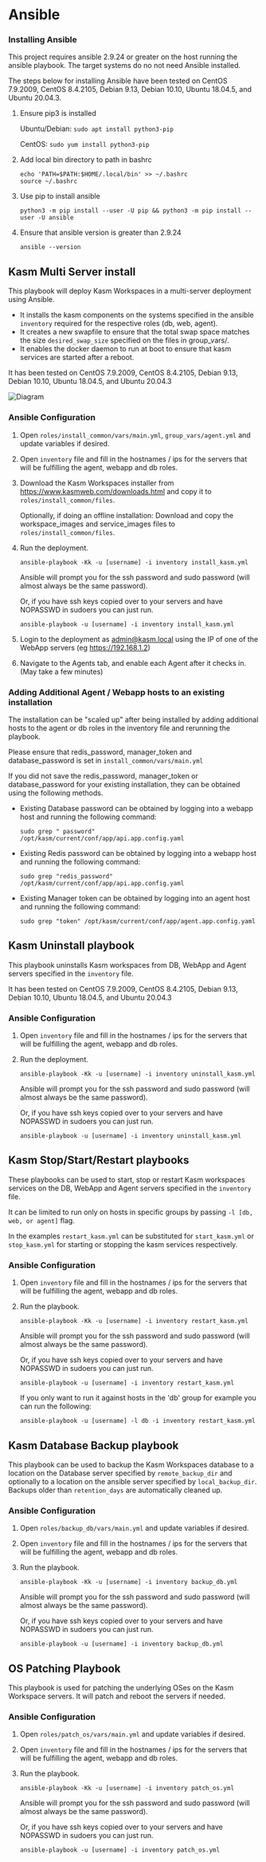 # Ansible

### Installing Ansible

This project requires ansible 2.9.24 or greater on the host running the ansible playbook. The target systems do no not need Ansible installed.

The steps below for installing Ansible have been tested on CentOS 7.9.2009, CentOS 8.4.2105, Debian 9.13, Debian 10.10, Ubuntu 18.04.5, and Ubuntu 20.04.3.

1. Ensure pip3 is installed 
    
    Ubuntu/Debian: `sudo apt install python3-pip`
    
    CentOS: `sudo yum install python3-pip`

2. Add local bin directory to path in bashrc
    
    ```
    echo 'PATH=$PATH:$HOME/.local/bin' >> ~/.bashrc
    source ~/.bashrc
    ```

3. Use pip to install ansible

    `python3 -m pip install --user -U pip && python3 -m pip install --user -U ansible`

4. Ensure that ansible version is greater than 2.9.24

    `ansible --version`

## Kasm Multi Server install
This playbook will deploy Kasm Workspaces in a multi-server deployment using Ansible. 

* It installs the kasm components on the systems specified in the ansible `inventory` required for the respective roles (db, web, agent).
* It creates a new swapfile to ensure that the total swap space matches the size `desired_swap_size` specified on the files in group_vars/.
* It enables the docker daemon to run at boot to ensure that kasm services are started after a reboot.

It has been tested on CentOS 7.9.2009, CentOS 8.4.2105, Debian 9.13, Debian 10.10, Ubuntu 18.04.5, and Ubuntu 20.04.3

![Diagram][Image_Diagram]

[Image_Diagram]: https://f.hubspotusercontent30.net/hubfs/5856039/Ansible/Ansible%20Multi%20Server.png "Diagram"


### Ansible Configuration

1. Open `roles/install_common/vars/main.yml`, `group_vars/agent.yml` and update variables if desired.

2. Open `inventory` file and fill in the hostnames / ips for the servers that will be fulfilling the agent, webapp and db roles. 

3. Download the Kasm Workspaces installer from https://www.kasmweb.com/downloads.html and copy it to `roles/install_common/files`. 
    
    Optionally, if doing an offline installation: Download and copy the workspace_images and service_images files to `roles/install_common/files`.
   
4. Run the deployment.

    `ansible-playbook -Kk -u [username] -i inventory install_kasm.yml`

    Ansible will prompt you for the ssh password and sudo password (will almost always be the same password).

    Or, if you have ssh keys copied over to your servers and have NOPASSWD in sudoers you can just run.

    `ansible-playbook -u [username] -i inventory install_kasm.yml`

5. Login to the deployment as admin@kasm.local using the IP of one of the WebApp servers (eg https://192.168.1.2)

6. Navigate to the Agents tab, and enable each Agent after it checks in. (May take a few minutes)

### Adding Additional Agent / Webapp hosts to an existing installation

The installation can be "scaled up" after being installed by adding additional hosts to the agent or db roles in the inventory file and rerunning the playbook.

Please ensure that redis_password, manager_token and database_password is set in `install_common/vars/main.yml`

If you did not save the redis_password, manager_token or database_password for your existing installation, they can be obtained using the following methods.

- Existing Database password can be obtained by logging into a webapp host and running the following command:

    ```
    sudo grep " password" /opt/kasm/current/conf/app/api.app.config.yaml
    ```
- Existing Redis password can be obtained by logging into a webapp host and running the following command:

    ```
    sudo grep "redis_password" /opt/kasm/current/conf/app/api.app.config.yaml
    ```
- Existing Manager token can be obtained by logging into an agent host and running the following command:
    ```
    sudo grep "token" /opt/kasm/current/conf/app/agent.app.config.yaml
    ```

## Kasm Uninstall playbook

This playbook uninstalls Kasm workspaces from DB, WebApp and Agent servers specified in the `inventory` file.

It has been tested on CentOS 7.9.2009, CentOS 8.4.2105, Debian 9.13, Debian 10.10, Ubuntu 18.04.5, and Ubuntu 20.04.3

### Ansible Configuration

1. Open `inventory` file and fill in the hostnames / ips for the servers that will be fulfilling the agent, webapp and db roles. 

3. Run the deployment.

    `ansible-playbook -Kk -u [username] -i inventory uninstall_kasm.yml`

    Ansible will prompt you for the ssh password and sudo password (will almost always be the same password).

    Or, if you have ssh keys copied over to your servers and have NOPASSWD in sudoers you can just run.

    `ansible-playbook -u [username] -i inventory uninstall_kasm.yml`

## Kasm Stop/Start/Restart playbooks

These playbooks can be used to start, stop or restart Kasm workspaces services on the DB, WebApp and Agent servers specified in the `inventory` file.

It can be limited to run only on hosts in specific groups by passing `-l [db, web, or agent]` flag.

In the examples `restart_kasm.yml` can be substituted for `start_kasm.yml` or `stop_kasm.yml` for starting or stopping the kasm services respectively.

### Ansible Configuration

1. Open `inventory` file and fill in the hostnames / ips for the servers that will be fulfilling the agent, webapp and db roles. 

2. Run the playbook.

    `ansible-playbook -Kk -u [username] -i inventory restart_kasm.yml`

    Ansible will prompt you for the ssh password and sudo password (will almost always be the same password).

    Or, if you have ssh keys copied over to your servers and have NOPASSWD in sudoers you can just run.

    `ansible-playbook -u [username] -i inventory restart_kasm.yml`

    If you only want to run it against hosts in the 'db' group for example you can run the following:

    `ansible-playbook -u [username] -l db -i inventory restart_kasm.yml`

## Kasm Database Backup playbook

This playbook can be used to backup the Kasm Workspaces database to a location on the Database server specified by `remote_backup_dir` and optionally to a location on the ansible server specified by `local_backup_dir`. Backups older than `retention_days` are automatically cleaned up.

### Ansible Configuration

1. Open `roles/backup_db/vars/main.yml` and update variables if desired.

2. Open `inventory` file and fill in the hostnames / ips for the servers that will be fulfilling the agent, webapp and db roles. 

3. Run the playbook.

    `ansible-playbook -Kk -u [username] -i inventory backup_db.yml`

    Ansible will prompt you for the ssh password and sudo password (will almost always be the same password).

    Or, if you have ssh keys copied over to your servers and have NOPASSWD in sudoers you can just run.

    `ansible-playbook -u [username] -i inventory backup_db.yml`

## OS Patching Playbook

This playbook is used for patching the underlying OSes on the Kasm Workspace servers. It will patch and reboot the servers if needed.

### Ansible Configuration

1. Open `roles/patch_os/vars/main.yml` and update variables if desired.

2. Open `inventory` file and fill in the hostnames / ips for the servers that will be fulfilling the agent, webapp and db roles. 

3. Run the playbook.

    `ansible-playbook -Kk -u [username] -i inventory patch_os.yml`

    Ansible will prompt you for the ssh password and sudo password (will almost always be the same password).

    Or, if you have ssh keys copied over to your servers and have NOPASSWD in sudoers you can just run.

    `ansible-playbook -u [username] -i inventory patch_os.yml`

